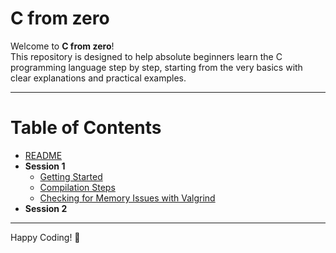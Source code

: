 # C from zero

Welcome to **C from zero**!  
This repository is designed to help absolute beginners learn the C programming language step by step, starting from the very basics with clear explanations and practical examples.

---
# Table of Contents

- [README](README.md)
- **Session 1**
  - [Getting Started](session1/1-getting-started.md)
  - [Compilation Steps](session1/2-compilation.md)
  - [Checking for Memory Issues with Valgrind](session1/3-valgrind.md)
- **Session 2**

---

Happy Coding! 🚦
